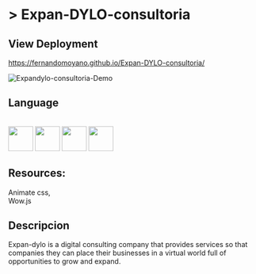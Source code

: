 # > Expan-DYLO-consultoria

## View Deployment
https://fernandomoyano.github.io/Expan-DYLO-consultoria/


![Expandylo-consultoria-Demo](https://user-images.githubusercontent.com/64481454/214901323-0ec3d332-edda-4683-8aee-f3d9ddff038a.jpg)


## Language

<link rel="stylesheet" href="devicon.min.css">
<div "style=inline_block"><br>


 <img width="50px" height="50px" src="https://cdn.jsdelivr.net/gh/devicons/devicon/icons/html5/html5-original-wordmark.svg" />
 <img width="50px" height="50px" src="https://cdn.jsdelivr.net/gh/devicons/devicon/icons/css3/css3-original-wordmark.svg" />
 <img width="50px" height="50px" src="https://cdn.jsdelivr.net/gh/devicons/devicon/icons/bootstrap/bootstrap-original-wordmark.svg" />        
 <img width="50px" height="50px" src="https://cdn.jsdelivr.net/gh/devicons/devicon/icons/sass/sass-original.svg" /> 
 
 
## Resources:

Animate css,  
Wow.js

## Descripcion

Expan-dylo is a digital consulting company that provides services so that companies
they can place their businesses in a virtual world full of opportunities to grow
and expand.



